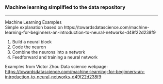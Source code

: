 ### Machine learning simplified to the data repository
<div>
    <div></div>
    <hr class="styled-hr" />
    <div></div>
 </div>
Machine Learning Examples <br>
<div></div>
Simple explanation based on https://towardsdatascience.com/machine-learning-for-beginners-an-introduction-to-neural-networks-d49f22d238f9

1. Build a neural block
2. Code the neuron
3. Combine the neurons into a network
4. Feedforward and training a neural network 


Examples from Victor Zhou Data science webpage: https://towardsdatascience.com/machine-learning-for-beginners-an-introduction-to-neural-networks-d49f22d238f9
